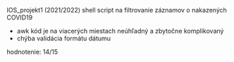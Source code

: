 IOS_projekt1 (2021/2022)
shell script na filtrovanie záznamov o nakazených COVID19

- awk kód je na viacerých miestach neúhľadný a zbytočne komplikovaný 
- chýba validácia formátu dátumu

hodnotenie: 14/15
